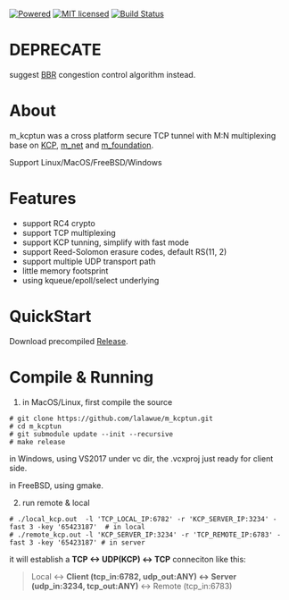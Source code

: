 
[![Powered][1]][2]  [![MIT licensed][3]][4]  [![Build Status][5]][6]

[1]: https://img.shields.io/badge/KCP-Powered-blue.svg
[2]: https://github.com/skywind3000/kcp

[3]: https://img.shields.io/badge/license-MIT-blue.svg
[4]: LICENSE

[5]: https://travis-ci.org/lalawue/m_kcptun.svg?branch=master
[6]: https://travis-ci.org/lalawue/m_kcptun



# DEPRECATE

suggest [BBR](https://github.com/google/bbr) congestion control algorithm instead.



# About

m_kcptun was a cross platform secure TCP tunnel with M:N multiplexing base on [KCP](https://github.com/skywind3000/kcp), [m_net](https://github.com/lalawue/m_net) and [m_foundation](https://github.com/lalawue/m_foundation).

Support Linux/MacOS/FreeBSD/Windows





# Features

- support RC4 crypto
- support TCP multiplexing
- support KCP tunning, simplify with fast mode
- support Reed-Solomon erasure codes, default RS(11, 2)
- support multiple UDP transport path
- little memory footsprint
- using kqueue/epoll/select underlying




# QuickStart

Download precompiled [Release](https://github.com/lalawue/m_kcptun/releases).





# Compile & Running


1. in MacOS/Linux, first compile the source
```
# git clone https://github.com/lalawue/m_kcptun.git
# cd m_kcptun
# git submodule update --init --recursive
# make release
```

in Windows, using VS2017 under vc dir, the .vcxproj just ready for client side.

in FreeBSD, using gmake.



2. run remote & local

```
# ./local_kcp.out  -l 'TCP_LOCAL_IP:6782' -r 'KCP_SERVER_IP:3234' -fast 3 -key '65423187'  # in local
# ./remote_kcp.out -l 'KCP_SERVER_IP:3234' -r 'TCP_REMOTE_IP:6783' -fast 3 -key '65423187' # in server
```

it will establish a **TCP <-> UDP(KCP) <-> TCP** conneciton like this:

> Local <-> **Client (tcp_in:6782, udp_out:ANY) <-> Server (udp_in:3234, tcp_out:ANY)** <-> Remote (tcp_in:6783)
